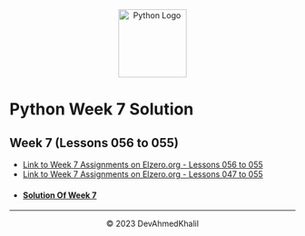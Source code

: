 <div align="center">
  <img src="https://upload.wikimedia.org/wikipedia/commons/thumb/c/cf/Python_logo_51.svg/750px-Python_logo_51.svg.png?20210510195343" alt="Python Logo" width="120" height="120">
</div>

# Python Week 7 Solution

## Week 7 (Lessons 056 to 055)

- [Link to Week 7 Assignments on Elzero.org - Lessons 056 to 055](https://elzero.org/python-assignments-lesson-from-56-to-59/)
- [Link to Week 7 Assignments on Elzero.org - Lessons 047 to 055](https://elzero.org/python-assignments-lesson-from-51-to-55/)
- #### [Solution Of Week 7](https://github.com/DevAhmedKhalil/Elzero-Python-Assignments/tree/week7/week7)

---
<div align="center">
  &copy; 2023 DevAhmedKhalil
</div>
